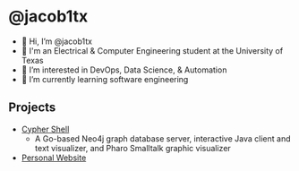 @jacob1tx
=========
* 👋 Hi, I’m @jacob1tx
* 🏫 I'm an Electrical & Computer Engineering student at the University of Texas
* 👀 I’m interested in DevOps, Data Science, & Automation
* 🌱 I’m currently learning software engineering

Projects
--------
* [Cypher Shell](https://github.com/jacob1tx/pp-jgm3339)
  * A Go-based Neo4j graph database server, interactive Java client and text visualizer, and Pharo Smalltalk graphic visualizer
* [Personal Website](https://github.com/jacob1tx/jacob1tx.github.io)

